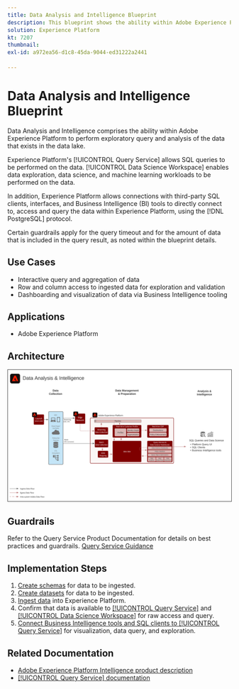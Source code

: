 ```yaml
---
title: Data Analysis and Intelligence Blueprint
description: This blueprint shows the ability within Adobe Experience Platform to perform exploratory query and analysis of the data that exists in the data lake.
solution: Experience Platform
kt: 7207
thumbnail: 
exl-id: a972ea56-d1c8-45da-9044-ed31222a2441

---
```

# Data Analysis and Intelligence Blueprint

Data Analysis and Intelligence comprises the ability within Adobe Experience Platform to perform exploratory query and analysis of the data that exists in the data lake.

Experience Platform's [!UICONTROL Query Service] allows SQL queries to be performed on the data. [!UICONTROL Data Science Workspace] enables data exploration, data science, and machine learning workloads to be performed on the data. 

In addition, Experience Platform allows connections with third-party SQL clients, interfaces, and Business Intelligence (BI) tools to directly connect to, access and query the data within Experience Platform, using the [!DNL PostgreSQL] protocol.

Certain guardrails apply for the query timeout and for the amount of data that is included in the query result, as noted within the blueprint details.

## Use Cases

* Interactive query and aggregation of data
* Row and column access to ingested data for exploration and validation
* Dashboarding and visualization of data via Business Intelligence tooling

## Applications

* Adobe Experience Platform

## Architecture

<img src="assets/data_exploration.svg" alt="Reference architecture for the Enterprise Data Exploration and Reporting Blueprint" style="border:1px solid #4a4a4a" />

## Guardrails

Refer to the Query Service Product Documentation for details on best practices and guardrails.
[Query Service Guidance](https://experienceleague.adobe.com/docs/experience-platform/query/best-practices/writing-queries.html?lang=en#best-practices)

## Implementation Steps

1. [Create schemas](https://experienceleague.adobe.com/?recommended=ExperiencePlatform-D-1-2021.1.xdm) for data to be ingested.
1. [Create datasets](https://experienceleague.adobe.com/docs/platform-learn/tutorials/data-ingestion/create-datasets-and-ingest-data.html) for data to be ingested.
1. [Ingest data](https://experienceleague.adobe.com/?recommended=ExperiencePlatform-D-1-2020.1.dataingestion) into Experience Platform.
1.  Confirm that data is available to [[!UICONTROL Query Service]](https://experienceleague.adobe.com/docs/platform-learn/tutorials/queries/explore-data.html?lang=en) and [[!UICONTROL Data Science Workspace]](https://experienceleague.adobe.com/docs/platform-learn/tutorials/data-science-workspace/load-data-in-jupyterlab-notebooks.html?lang=en) for raw access and query.
1.  [Connect Business Intelligence tools and SQL clients to [!UICONTROL Query Service]](https://experienceleague.adobe.com/?recommended=ExperiencePlatform-D-1-2021.1.qsvc.dash) for visualization, data query, and exploration.

## Related Documentation

* [Adobe Experience Platform Intelligence product description](https://helpx.adobe.com/legal/product-descriptions/adobe-experience-platform-intelligence---product-description.html)
* [[!UICONTROL Query Service] documentation](https://experienceleague.adobe.com/docs/experience-platform/query/home.html?lang=en)

